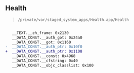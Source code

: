 ## Health

> `/private/var/staged_system_apps/Health.app/Health`

```diff

   __TEXT.__eh_frame: 0x2130
   __DATA_CONST.__auth_got: 0x24a0
   __DATA_CONST.__got: 0x1160
-  __DATA_CONST.__auth_ptr: 0x10f0
+  __DATA_CONST.__auth_ptr: 0x1108
   __DATA_CONST.__const: 0x4968
   __DATA_CONST.__cfstring: 0x40
   __DATA_CONST.__objc_classlist: 0x100

```
